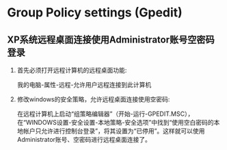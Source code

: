 # Group Policy settings (Gpedit)

## XP系统远程桌面连接使用Administrator账号空密码登录

1. 首先必须打开远程计算机的远程桌面功能: 

   我的电脑-属性-远程-允许用户远程连接到此计算机

2. 修改windows的安全策略，允许远程桌面连接使用空密码: 

   在远程计算机上启动“组策略编辑器”（开始-运行-GPEDIT.MSC），在“WINDOWS设置-安全设置-本地策略-安全选项”中找到“使用空白密码的本地帐户只允许进行控制台登录”，将其设置为“已停用”。这样就可以使用Administrator账号、空密码进行远程桌面连接了。